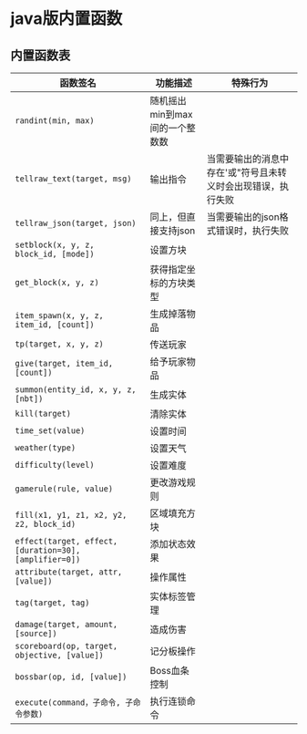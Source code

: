 # java版内置函数

## 内置函数表

| 函数签名                                                   | 功能描述               | 特殊行为                            | 
|--------------------------------------------------------|--------------------|---------------------------------|
| `randint(min, max)`                                    | 随机摇出min到max间的一个整数数 |                                 |
| `tellraw_text(target, msg)`                            | 输出指令               | 当需要输出的消息中存在'或"符号且未转义时会出现错误，执行失败 |
| `tellraw_json(target, json)`                           | 同上，但直接支持json       | 当需要输出的json格式错误时，执行失败            |
| `setblock(x, y, z, block_id, [mode])`                  | 设置方块               |                                 |
| `get_block(x, y, z)`                                   | 获得指定坐标的方块类型        |
| `item_spawn(x, y, z, item_id, [count])`                | 生成掉落物品             |                                 |
| `tp(target, x, y, z)`                                  | 传送玩家               |                                 |
| `give(target, item_id, [count])`                       | 给予玩家物品             |                                 |      
| `summon(entity_id, x, y, z, [nbt]) `                   | 生成实体               |                                 | 
| `kill(target)`                                         | 清除实体               |                                 |      
| `time_set(value)`                                      | 设置时间               |                                 |     
| `weather(type)`                                        | 设置天气               |                                 |      
| `difficulty(level)`                                    | 设置难度               |                                 |      
| `gamerule(rule, value)`                                | 更改游戏规则             |                                 |
| `fill(x1, y1, z1, x2, y2, z2, block_id)`               | 区域填充方块             |                                 |
| `effect(target, effect, [duration=30], [amplifier=0])` | 添加状态效果             |                                 |
| `attribute(target, attr, [value])`                     | 操作属性               |                                 |
| `tag(target, tag)`                                     | 实体标签管理             |                                 |
| `damage(target, amount, [source])`                     | 造成伤害               |                                 |
| `scoreboard(op, target, objective, [value])`           | 记分板操作              |                                 |
| `bossbar(op, id, [value])`                             | Boss血条控制           |                                 |
| `execute(command，子命令, 子命令参数)`                          | 执行连锁命令             |                                 |
